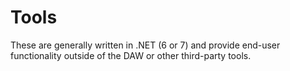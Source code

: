 # Tools

These are generally written in .NET (6 or 7) and provide end-user functionality outside of the DAW or other third-party tools.
